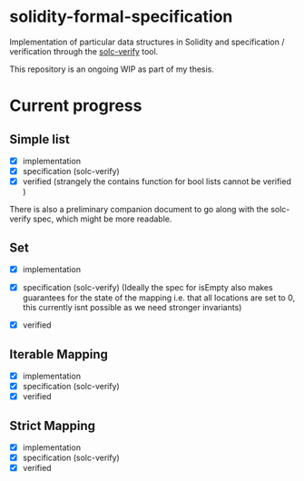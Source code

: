 
# solidity-formal-specification
Implementation of particular data structures in Solidity and specification / verification through the [solc-verify](https://github.com/SRI-CSL/solidity) tool.

This repository is an ongoing WIP as part of my thesis.

# Current progress

## Simple list
  - [x] implementation
  - [x] specification (solc-verify)
  - [x] verified (strangely the contains function for bool lists cannot be verified )
  
 There is also a preliminary companion document to go along with the solc-verify spec, which might be more readable.
 
## Set
  - [x] implementation
  - [x] specification (solc-verify) (Ideally the spec for isEmpty also makes guarantees for the state of the mapping i.e. that all locations are set to 0, this currently isnt possible as we need stronger invariants)
  - [x] verified 
        
   
## Iterable Mapping
  - [x] implementation
  - [x] specification (solc-verify)
  - [x] verified

## Strict Mapping
  - [x] implementation
  - [x] specification (solc-verify)
  - [x] verified
